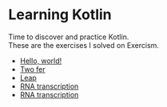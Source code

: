 # Learning Kotlin

Time to discover and practice Kotlin.   
These are the exercises I solved on Exercism.

* [Hello, world!](https://github.com/ChocolatineMathou/exercism-kotlin/tree/master/hello-world)
* [Two fer](https://github.com/ChocolatineMathou/exercism-kotlin/tree/master/two-fer)
* [Leap](https://github.com/ChocolatineMathou/exercism-kotlin/tree/master/leap)
* [RNA transcription](https://github.com/ChocolatineMathou/exercism-kotlin/tree/master/rna-transcription)
* [RNA transcription](https://github.com/ChocolatineMathou/exercism-kotlin/tree/master/pangram)
